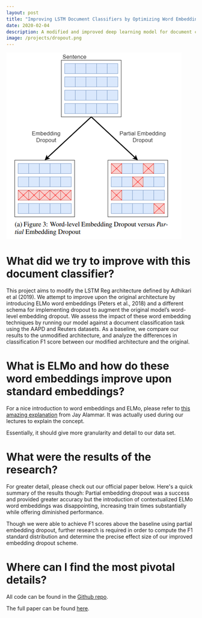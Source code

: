 ```yaml
---
layout: post
title: "Improving LSTM Document Classifiers by Optimizing Word Embedding Techniques (Python, PyTorch)"
date: 2020-02-04
description: A modified and improved deep learning model for document classification using ELMo word embeddings and a novel dropout scheme to improve classification accuracy.
image: /projects/dropout.png
---
```


![Our novel Partial Embedding Dropout scheme](/projects/dropout.png)

# What did we try to improve with this document classifier?

This project aims to modify the LSTM Reg architecture defined by Adhikari et al (2019). We attempt to improve upon the original architecture by introducing ELMo word embeddings (Peters et al., 2018) and a different schema for implementing dropout to augment the original model’s word-level embedding dropout. We assess the impact of these word embedding techniques by running our model against a document classification task using the
AAPD and Reuters datasets. As a baseline, we compare our results to the unmodified architecture, and analyze the differences in classification F1 score between our modified architecture and the original.

# What is ELMo and how do these word embeddings improve upon standard embeddings?

For a nice introduction to word embeddings and ELMo, please refer to [this amazing explanation](http://jalammar.github.io/illustrated-bert/) from Jay Alammar. It was actually used during our lectures to explain the concept.

Essentially, it should give more granularity and detail to our data set.

# What were the results of the research?

For greater detail, please check out our official paper below. Here's a quick summary of the results though: Partial embedding dropout was a success and provided greater accuracy but the introduction of contextualized ELMo
word embeddings was disappointing, increasing train times substantially while offering diminished performance.

Though we were able to achieve F1 scores above the baseline using partial embedding dropout, further research is required in order to compute the F1 standard distribution and determine the precise effect size of our improved embedding dropout scheme.

# Where can I find the most pivotal details?

All code can be found in the [Github repo](https://github.com/justintranjt/hedwig).

The full paper can be found [here](https://justintranjt.me/research/Improving_LSTM_Document_Classifiers_by_Optimizing_Word_Embedding_Techniques.pdf).
